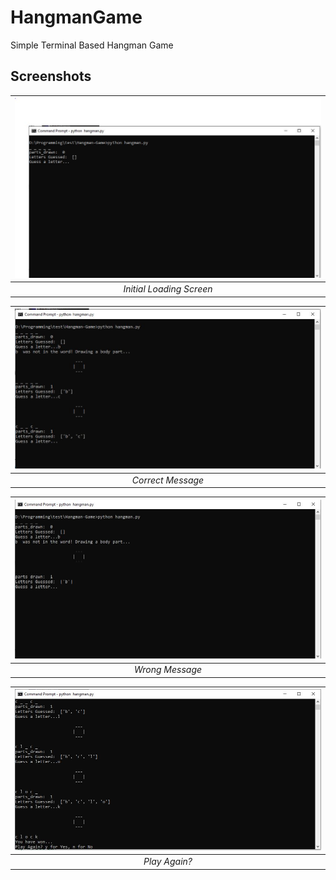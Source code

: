 # HangmanGame
Simple Terminal Based Hangman Game

## Screenshots

| ![Initial Loading](Screenshots/Initial_Image.JPG) | 
|:--:| 
| *Initial Loading Screen* |

| ![Correct Answer](Screenshots/correct_message.JPG) | 
|:--:| 
| *Correct Message* |

| ![Wrong Answer](Screenshots/Message_wrong.JPG) | 
|:--:| 
| *Wrong Message* |

| ![Play Again?](Screenshots/play_again.JPG) | 
|:--:| 
| *Play Again?* |






